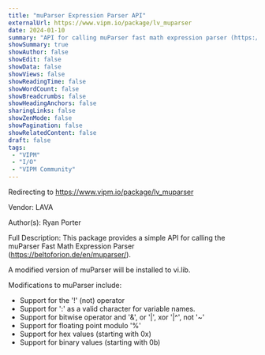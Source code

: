 ```yaml
---
title: "muParser Expression Parser API"
externalUrl: https://www.vipm.io/package/lv_muparser
date: 2024-01-10
summary: "API for calling muParser fast math expression parser (https://beltoforion.de/en/muparser/)"
showSummary: true
showAuthor: false
showEdit: false
showData: false
showViews: false
showReadingTime: false
showWordCount: false
showBreadcrumbs: false
showHeadingAnchors: false
sharingLinks: false
showZenMode: false
showPagination: false
showRelatedContent: false
draft: false
tags:
 - "VIPM"
 - "I/O"
 - "VIPM Community"
---
```


Redirecting to https://www.vipm.io/package/lv_muparser

Vendor: LAVA

Author(s): Ryan Porter
 
Full Description:
This package provides a simple API for calling the muParser Fast Math Expression Parser (https://beltoforion.de/en/muparser/).

A modified version of muParser will be installed to vi.lib. 

Modifications to muParser include:
- Support for the '!' (not) operator
- Support for ':' as a valid character for variable names.
- Support for bitwise operator and '&', or '|', xor '|^', not '~'
- Support for floating point modulo '%'
- Support for hex values (starting with 0x)
- Support for binary values (starting with 0b)